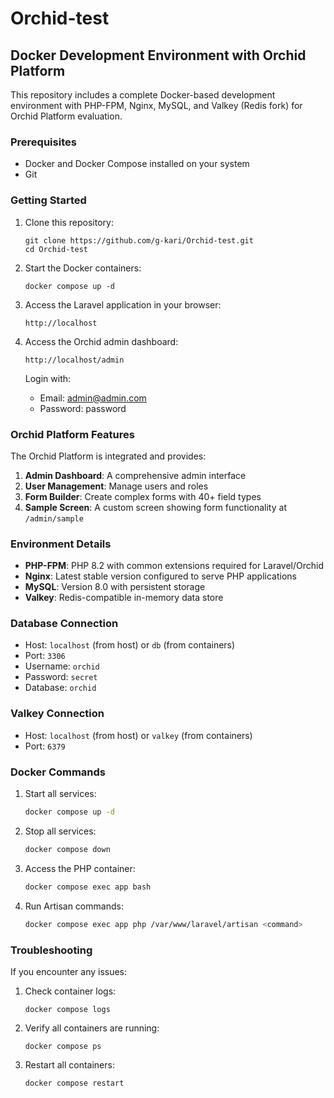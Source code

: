 # Orchid-test

## Docker Development Environment with Orchid Platform

This repository includes a complete Docker-based development environment with PHP-FPM, Nginx, MySQL, and Valkey (Redis fork) for Orchid Platform evaluation.

### Prerequisites

- Docker and Docker Compose installed on your system
- Git

### Getting Started

1. Clone this repository:
   ```
   git clone https://github.com/g-kari/Orchid-test.git
   cd Orchid-test
   ```

2. Start the Docker containers:
   ```
   docker compose up -d
   ```

3. Access the Laravel application in your browser:
   ```
   http://localhost
   ```

4. Access the Orchid admin dashboard:
   ```
   http://localhost/admin
   ```
   Login with:
   - Email: admin@admin.com
   - Password: password

### Orchid Platform Features

The Orchid Platform is integrated and provides:

1. **Admin Dashboard**: A comprehensive admin interface
2. **User Management**: Manage users and roles 
3. **Form Builder**: Create complex forms with 40+ field types
4. **Sample Screen**: A custom screen showing form functionality at `/admin/sample`

### Environment Details

- **PHP-FPM**: PHP 8.2 with common extensions required for Laravel/Orchid
- **Nginx**: Latest stable version configured to serve PHP applications
- **MySQL**: Version 8.0 with persistent storage
- **Valkey**: Redis-compatible in-memory data store

### Database Connection

- Host: `localhost` (from host) or `db` (from containers)
- Port: `3306`
- Username: `orchid`
- Password: `secret`
- Database: `orchid`

### Valkey Connection

- Host: `localhost` (from host) or `valkey` (from containers)
- Port: `6379`

### Docker Commands

1. Start all services:
   ```bash
   docker compose up -d
   ```

2. Stop all services:
   ```bash
   docker compose down
   ```

3. Access the PHP container:
   ```bash
   docker compose exec app bash
   ```

4. Run Artisan commands:
   ```bash
   docker compose exec app php /var/www/laravel/artisan <command>
   ```

### Troubleshooting

If you encounter any issues:

1. Check container logs:
   ```
   docker compose logs
   ```

2. Verify all containers are running:
   ```
   docker compose ps
   ```

3. Restart all containers:
   ```
   docker compose restart
   ```